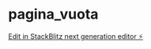 # pagina_vuota

[Edit in StackBlitz next generation editor ⚡️](https://stackblitz.com/~/github.com/Boscofrom96/pagina_vuota)